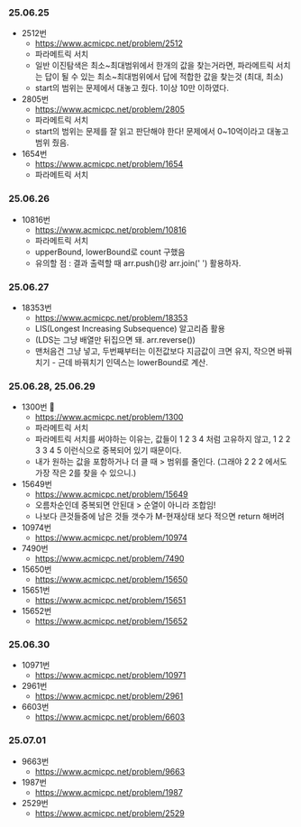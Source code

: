### 25.06.25
- 2512번
	- https://www.acmicpc.net/problem/2512
	- 파라메트릭 서치
	- 일반 이진탐색은 최소~최대범위에서 한개의 값을 찾는거라면, 파라메트릭 서치는 답이 될 수 있는 최소~최대범위에서 답에 적합한 값을 찾는것 (최대, 최소)
	- start의 범위는 문제에서 대놓고 줬다. 1이상 10만 이하였다.
- 2805번
	-  https://www.acmicpc.net/problem/2805
	- 파라메트릭 서치
	- start의 범위는 문제를 잘 읽고 판단해야 한다! 문제에서 0~10억이라고 대놓고 범위 줬음.
- 1654번
	- https://www.acmicpc.net/problem/1654
	- 파라메트릭 서치
### 25.06.26
- 10816번
	- https://www.acmicpc.net/problem/10816
	- 파라메트릭 서치
	- upperBound, lowerBound로 count 구했음
	- 유의할 점 :  결과 출력할 때 arr.push()랑 arr.join(' ') 활용하자.
### 25.06.27
- 18353번
	- https://www.acmicpc.net/problem/18353
	- LIS(Longest Increasing Subsequence) 알고리즘 활용
	- (LDS는 그냥 배열만 뒤집으면 돼. arr.reverse())
	- 맨처음건 그냥 넣고, 두번째부터는 이전값보다 지금값이 크면 유지, 작으면 바꿔치기 - 근데 바꿔치기 인덱스는 lowerBound로 계산.
### 25.06.28, 25.06.29
- 1300번 🚨
	- https://www.acmicpc.net/problem/1300
	- 파라메트릭 서치
	- 파라메트릭 서치를 써야하는 이유는, 값들이 1 2 3 4 처럼 고유하지 않고, 1 2 2 3 3 4 5 이런식으로 중복되어 있기 때문이다.
	- 내가 원하는 값을 포함하거나 더 클 때 > 범위를 줄인다. (그래야 2 2 2 에서도 가장 작은 2를 찾을 수 있으니.)
- 15649번
	- https://www.acmicpc.net/problem/15649
	- 오름차순인데 중복되면 안된대 > 순열이 아니라 조합임!
	- 나보다 큰것들중에 남은 것들 갯수가 M-현재상태 보다 적으면 return 해버려
- 10974번
	- https://www.acmicpc.net/problem/10974
- 7490번
	- https://www.acmicpc.net/problem/7490
- 15650번
	- https://www.acmicpc.net/problem/15650
- 15651번
	- https://www.acmicpc.net/problem/15651
- 15652번
	- https://www.acmicpc.net/problem/15652
### 25.06.30
- 10971번
	- https://www.acmicpc.net/problem/10971
- 2961번
	- https://www.acmicpc.net/problem/2961
- 6603번
	- https://www.acmicpc.net/problem/6603
### 25.07.01
- 9663번
	- https://www.acmicpc.net/problem/9663
- 1987번
	- https://www.acmicpc.net/problem/1987
- 2529번
	- https://www.acmicpc.net/problem/2529